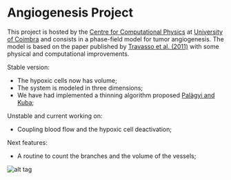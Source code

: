 # Angiogenesis Project
This project is hosted by the [Centre for Computational Physics](http://condmat.lca.uc.pt/) at [University of Coimbra](www.uc.pt) 
and consists in a phase-field model for tumor angiogenesis. The model is based on the paper published by
[Travasso et al. (2011)](http://journals.plos.org/plosone/article?id=10.1371/journal.pone.0019989) with some physical and computational improvements.

Stable version:
- The hypoxic cells now has volume;
- The system is modeled in three dimensions;
- We have had implemented a thinning algorithm proposed [Palàgyi and Kuba](http://www.sciencedirect.com/science/article/pii/S0167865598000312);


Unstable and current working on:
- Coupling blood flow and the hypoxic cell deactivation;

Next features:
- A routine to count the branches and the volume of the vessels;


![alt tag](https://moreirasm.files.wordpress.com/2015/04/vegf_evol.png?w=640&h=420)
